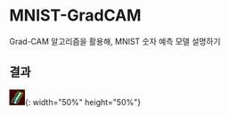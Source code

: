 # MNIST-GradCAM

Grad-CAM 알고리즘을 활용해, MNIST 숫자 예측 모델 설명하기



## 결과
![img](/cam/cam_1.jpg){: width="50%" height="50%"}

